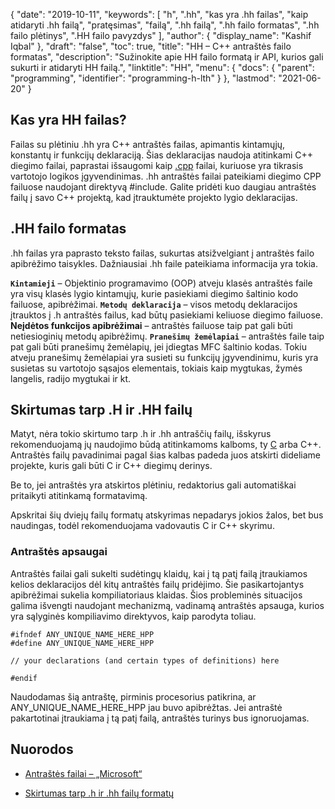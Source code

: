 {
  "date": "2019-10-11",
  "keywords": [
"h",
".hh",
"kas yra .hh failas",
"kaip atidaryti .hh failą",
"pratęsimas",
"failą",
".hh failą",
".hh failo formatas",
".hh failo plėtinys",
".HH failo pavyzdys"
],
  "author": {
    "display_name": "Kashif Iqbal"
},
  "draft": "false",
  "toc": true,
  "title": "HH – C++ antraštės failo formatas",
  "description": "Sužinokite apie HH failo formatą ir API, kurios gali sukurti ir atidaryti HH failą.",
  "linktitle": "HH",
  "menu": {
    "docs": {
      "parent": "programming",
      "identifier": "programming-h-lth"
}
},
  "lastmod": "2021-06-20"
}

## Kas yra HH failas?

Failas su plėtiniu .hh yra C++ antraštės failas, apimantis kintamųjų, konstantų ir funkcijų deklaraciją. Šias deklaracijas naudoja atitinkami C++ diegimo failai, paprastai išsaugomi kaip [.cpp](/programming/cpp/) failai, kuriuose yra tikrasis vartotojo logikos įgyvendinimas. .hh antraštės failai pateikiami diegimo CPP failuose naudojant direktyvą #include. Galite pridėti kuo daugiau antraštės failų į savo C++ projektą, kad įtrauktumėte projekto lygio deklaracijas.

## .HH failo formatas

.hh failas yra paprasto teksto failas, sukurtas atsižvelgiant į antraštės failo apibrėžimo taisykles. Dažniausiai .hh faile pateikiama informacija yra tokia.

**`Kintamieji`** – Objektinio programavimo (OOP) atveju klasės antraštės faile yra visų klasės lygio kintamųjų, kurie pasiekiami diegimo šaltinio kodo failuose, apibrėžimai.
**`Metodų deklaracija`** – visos metodų deklaracijos įtrauktos į .h antraštės failus, kad būtų pasiekiami keliuose diegimo failuose.
**Neįdėtos funkcijos apibrėžimai** – antraštės failuose taip pat gali būti netiesioginių metodų apibrėžimų.
**`Pranešimų žemėlapiai`** – antraštės faile taip pat gali būti pranešimų žemėlapių, jei įdiegtas MFC šaltinio kodas. Tokiu atveju pranešimų žemėlapiai yra susieti su funkcijų įgyvendinimu, kuris yra susietas su vartotojo sąsajos elementais, tokiais kaip mygtukas, žymės langelis, radijo mygtukai ir kt.

## Skirtumas tarp .H ir .HH failų

Matyt, nėra tokio skirtumo tarp .h ir .hh antraščių failų, išskyrus rekomenduojamą jų naudojimo būdą atitinkamoms kalboms, ty [C](/programming/c/) arba C++. Antraštės failų pavadinimai pagal šias kalbas padeda juos atskirti dideliame projekte, kuris gali būti C ir C++ diegimų derinys.

Be to, jei antraštės yra atskirtos plėtiniu, redaktorius gali automatiškai pritaikyti atitinkamą formatavimą.

Apskritai šių dviejų failų formatų atskyrimas nepadarys jokios žalos, bet bus naudingas, todėl rekomenduojama vadovautis C ir C++ skyrimu.

### Antraštės apsaugai

Antraštės failai gali sukelti sudėtingų klaidų, kai į tą patį failą įtraukiamos kelios deklaracijos dėl kitų antraštės failų pridėjimo. Šie pasikartojantys apibrėžimai sukelia kompiliatoriaus klaidas. Šios probleminės situacijos galima išvengti naudojant mechanizmą, vadinamą antraštės apsauga, kurios yra sąlyginės kompiliavimo direktyvos, kaip parodyta toliau.

```
#ifndef ANY_UNIQUE_NAME_HERE_HPP
#define ANY_UNIQUE_NAME_HERE_HPP

// your declarations (and certain types of definitions) here

#endif
```
Naudodamas šią antraštę, pirminis procesorius patikrina, ar ANY_UNIQUE_NAME_HERE_HPP jau buvo apibrėžtas. Jei antraštė pakartotinai įtraukiama į tą patį failą, antraštės turinys bus ignoruojamas.

## Nuorodos

* [Antraštės failai – „Microsoft“](https://learn.microsoft.com/en-us/cpp/cpp/header-files-cpp?view=msvc-160)

* [Skirtumas tarp .h ir .hh failų formatų](https://stackoverflow.com/questions/10354321/c-reason-why-using-hh-as-extension-for-c-header-files)


